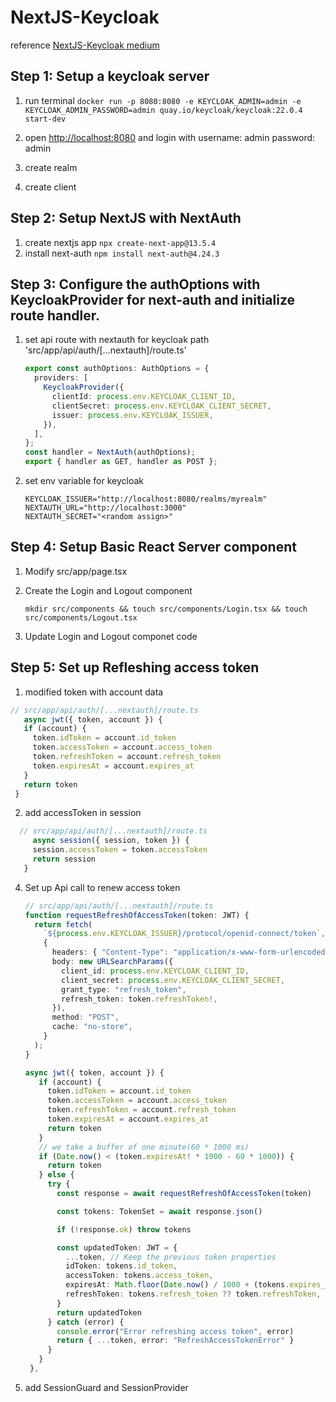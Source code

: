 # NextJS-Keycloak

reference [NextJS-Keycloak medium](https://medium.com/inspiredbrilliance/implementing-authentication-in-next-js-v13-application-with-keycloak-part-1-f4817c53c7ef)

## Step 1: Setup a keycloak server

1. run terminal
   `docker run -p 8080:8080 -e KEYCLOAK_ADMIN=admin -e KEYCLOAK_ADMIN_PASSWORD=admin quay.io/keycloak/keycloak:22.0.4 start-dev`

2. open <http://localhost:8080> and login with username: admin password: admin
3. create realm
4. create client

## Step 2: Setup NextJS with NextAuth

1. create nextjs app
   `npx create-next-app@13.5.4`
2. install next-auth
   `npm install next-auth@4.24.3`

## Step 3: Configure the authOptions with KeycloakProvider for next-auth and initialize route handler.

1. set api route with nextauth for keycloak path 'src/app/api/auth/[...nextauth]/route.ts'

   ```typescript
   export const authOptions: AuthOptions = {
     providers: [
       KeycloakProvider({
         clientId: process.env.KEYCLOAK_CLIENT_ID,
         clientSecret: process.env.KEYCLOAK_CLIENT_SECRET,
         issuer: process.env.KEYCLOAK_ISSUER,
       }),
     ],
   };
   const handler = NextAuth(authOptions);
   export { handler as GET, handler as POST };
   ```

2. set env variable for keycloak

   ```KEYCLOAK_CLIENT_SECRET="<get from keycloak client page>"
   KEYCLOAK_ISSUER="http://localhost:8080/realms/myrealm"
   NEXTAUTH_URL="http://localhost:3000"
   NEXTAUTH_SECRET="<random assign>"
   ```

## Step 4: Setup Basic React Server component

1. Modify src/app/page.tsx
2. Create the Login and Logout component

   ```console
   mkdir src/components && touch src/components/Login.tsx && touch src/components/Logout.tsx
   ```

3. Update Login and Logout componet code

## Step 5: Set up Refleshing access token

1.  modified token with account data

```typescript
// src/app/api/auth/[...nextauth]/route.ts
   async jwt({ token, account }) {
   if (account) {
     token.idToken = account.id_token
     token.accessToken = account.access_token
     token.refreshToken = account.refresh_token
     token.expiresAt = account.expires_at
   }
   return token
 }
```

2.  add accessToken in session

```typescript
  // src/app/api/auth/[...nextauth]/route.ts
     async session({ session, token }) {
     session.accessToken = token.accessToken
     return session
   }
```

4. Set up Api call to renew access token

   ```typescript
   // src/app/api/auth/[...nextauth]/route.ts
   function requestRefreshOfAccessToken(token: JWT) {
     return fetch(
       `${process.env.KEYCLOAK_ISSUER}/protocol/openid-connect/token`,
       {
         headers: { "Content-Type": "application/x-www-form-urlencoded" },
         body: new URLSearchParams({
           client_id: process.env.KEYCLOAK_CLIENT_ID,
           client_secret: process.env.KEYCLOAK_CLIENT_SECRET,
           grant_type: "refresh_token",
           refresh_token: token.refreshToken!,
         }),
         method: "POST",
         cache: "no-store",
       }
     );
   }
   ```

   ```typescript
   async jwt({ token, account }) {
      if (account) {
        token.idToken = account.id_token
        token.accessToken = account.access_token
        token.refreshToken = account.refresh_token
        token.expiresAt = account.expires_at
        return token
      }
      // we take a buffer of one minute(60 * 1000 ms)
      if (Date.now() < (token.expiresAt! * 1000 - 60 * 1000)) {
        return token
      } else {
        try {
          const response = await requestRefreshOfAccessToken(token)

          const tokens: TokenSet = await response.json()

          if (!response.ok) throw tokens

          const updatedToken: JWT = {
            ...token, // Keep the previous token properties
            idToken: tokens.id_token,
            accessToken: tokens.access_token,
            expiresAt: Math.floor(Date.now() / 1000 + (tokens.expires_in as number)),
            refreshToken: tokens.refresh_token ?? token.refreshToken,
          }
          return updatedToken
        } catch (error) {
          console.error("Error refreshing access token", error)
          return { ...token, error: "RefreshAccessTokenError" }
        }
      }
    },
   ```

5. add SessionGuard and SessionProvider

